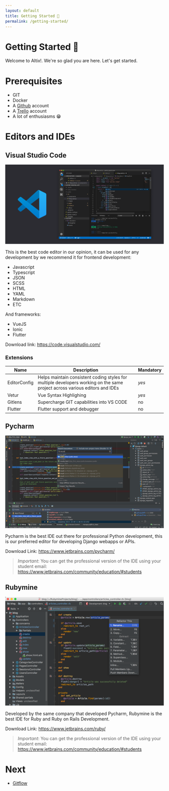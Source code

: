 ```yaml
---
layout: default
title: Getting Started 📖
permalink: /getting-started/
---
```


# Getting Started 📖

Welcome to Altix!. We're so glad you are here. Let's get started.

# Prerequisites

- GIT
- Docker
- A [Github](https://github.com/) account
- A [Trello](https://trello.com/) account
- A lot of enthusiasms 😁

# Editors and IDEs

## Visual Studio Code

![](/assets/img/vs-code.png)

This is the best code editor in our opinion, it can be used for any development by we recommend it for frontend development:

- Javascript
- Typescript
- JSON
- SCSS
- HTML
- YAML
- Markdown
- ETC

And frameworks:

- VueJS
- Ionic
- Flutter

Download link: <https://code.visualstudio.com/>

### Extensions

| Name | Description | Mandatory | 
|-|-|-|
| EditorConfig | Helps maintain consistent coding styles for multiple developers working on the same project across various editors and IDEs | *yes* | 
| Vetur | Vue Syntax Highlighing | *yes* | 
| Gitlens | Supercharge GIT capabilities into VS CODE | no | 
| Flutter | Flutter support and debugger | no | 

## Pycharm

![](/assets/img/pycharm.jpg)

Pycharm is the best IDE out there for professional Python development, this is our preferred editor for developing Django webapps or APIs.

Download Link: <https://www.jetbrains.com/pycharm/>

> *Important*: You can get the professional version of the IDE using your student email: <https://www.jetbrains.com/community/education/#students>

## Rubymine

![](/assets/img/rubymine.png)

Developed by the same company that developed Pycharm, Rubymine is the best IDE for Ruby and Ruby on Rails Development.

Download Link: <https://www.jetbrains.com/ruby/>

> *Important*: You can get the professional version of the IDE using your student email: <https://www.jetbrains.com/community/education/#students>

# Next

- [Gitflow](/gitflow/)
